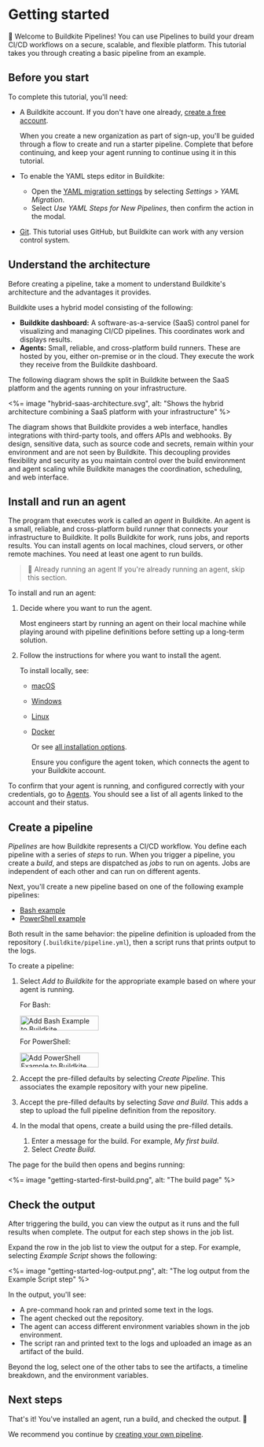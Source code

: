 # Getting started

👋 Welcome to Buildkite Pipelines! You can use Pipelines to build your dream CI/CD workflows on a secure, scalable, and flexible platform. This tutorial takes you through creating a basic pipeline from an example.

## Before you start

To complete this tutorial, you'll need:

- A Buildkite account. If you don't have one already, <a href="<%= url_helpers.signup_path %>">create a free account</a>.

    When you create a new organization as part of sign-up, you'll be guided through a flow to create and run a starter pipeline. Complete that before continuing, and keep your agent running to continue using it in this tutorial.

- To enable the YAML steps editor in Buildkite:

  * Open the [YAML migration settings](https://buildkite.com/organizations/~/pipeline-migration) by selecting _Settings_ > _YAML Migration_.
  * Select _Use YAML Steps for New Pipelines_, then confirm the action in the modal.

- [Git](https://git-scm.com/downloads). This tutorial uses GitHub, but Buildkite can work with any version control system.

## Understand the architecture

Before creating a pipeline, take a moment to understand Buildkite's architecture and the advantages it provides.

Buildkite uses a hybrid model consisting of the following:

- **Buildkite dashboard:** A software-as-a-service (SaaS) control panel for visualizing and managing CI/CD pipelines. This coordinates work and displays results.
- **Agents:** Small, reliable, and cross-platform build runners. These are hosted by you, either on-premise or in the cloud. They execute the work they receive from the Buildkite dashboard.

The following diagram shows the split in Buildkite between the SaaS platform and the agents running on your infrastructure.

<%= image "hybrid-saas-architecture.svg", alt: "Shows the hybrid architecture combining a SaaS platform with your infrastructure" %>

The diagram shows that Buildkite provides a web interface, handles integrations with third-party tools, and offers APIs and webhooks. By design, sensitive data, such as source code and secrets, remain within your environment and are not seen by Buildkite. This decoupling provides flexibility and security as you maintain control over the build environment and agent scaling while Buildkite manages the coordination, scheduling, and web interface.

## Install and run an agent

The program that executes work is called an _agent_ in Buildkite. An agent is a small, reliable, and cross-platform build runner that connects your infrastructure to Buildkite. It polls Buildkite for work, runs jobs, and reports results. You can install agents on local machines, cloud servers, or other remote machines. You need at least one agent to run builds.

>📘 Already running an agent
> If you're already running an agent, skip this section.

To install and run an agent:

1. Decide where you want to run the agent.

    Most engineers start by running an agent on their local machine while playing around with pipeline definitions before setting up a long-term solution.

1. Follow the instructions for where you want to install the agent.

    To install locally, see:
   * [macOS](/docs/agent/v3/macos#installation)
   * [Windows](/docs/agent/v3/windows#automated-install-with-powershell)
   * [Linux](/docs/agent/v3/linux#installation)
   * [Docker](/docs/agent/v3/docker#running-using-docker)

     Or see [all installation options](/docs/agent/v3/installation).

     Ensure you configure the agent token, which connects the agent to your Buildkite account.

To confirm that your agent is running, and configured correctly with your credentials, go to [Agents](https://buildkite.com/organizations/~/agents). You should see a list of all agents linked to the account and their status.

## Create a pipeline

_Pipelines_ are how Buildkite represents a CI/CD workflow. You define each pipeline with a series of _steps_ to run. When you trigger a pipeline, you create a _build_, and steps are dispatched as _jobs_ to run on agents. Jobs are independent of each other and can run on different agents.

Next, you'll create a new pipeline based on one of the following example pipelines:

- [Bash example](https://github.com/buildkite/bash-example/)
- [PowerShell example](https://github.com/buildkite/powershell-example/)

Both result in the same behavior: the pipeline definition is uploaded from the repository (`.buildkite/pipeline.yml`), then a script runs that prints output to the logs.

To create a pipeline:

1. Select _Add to Buildkite_ for the appropriate example based on where your agent is running.

    For Bash:

    <a class="inline-block" href="https://buildkite.com/new?template=https://github.com/buildkite/bash-example" target="_blank" rel="nofollow"><img src="https://buildkite.com/button.svg" alt="Add Bash Example to Buildkite" class="no-decoration" width="160" height="30"></a>

    For PowerShell:

    <a class="inline-block" href="https://buildkite.com/new?template=https://github.com/buildkite/powershell-example" target="_blank" rel="nofollow"><img src="https://buildkite.com/button.svg" alt="Add PowerShell Example to Buildkite" class="no-decoration" width="160" height="30"></a>

1. Accept the pre-filled defaults by selecting *Create Pipeline*. This associates the example repository with your new pipeline.
1. Accept the pre-filled defaults by selecting _Save and Build_. This adds a step to upload the full pipeline definition from the repository.
1. In the modal that opens, create a build using the pre-filled details.

   1. Enter a message for the build. For example, _My first build_.
   1. Select _Create Build_.

The page for the build then opens and begins running:

<%= image "getting-started-first-build.png", alt: "The build page" %>

## Check the output

After triggering the build, you can view the output as it runs and the full results when complete. The output for each step shows in the job list.

Expand the row in the job list to view the output for a step. For example, selecting _Example Script_ shows the following:

<%= image "getting-started-log-output.png", alt: "The log output from the Example Script step" %>

In the output, you'll see:

- A pre-command hook ran and printed some text in the logs.
- The agent checked out the repository.
- The agent can access different environment variables shown in the job environment.
- The script ran and printed text to the logs and uploaded an image as an artifact of the build.

Beyond the log, select one of the other tabs to see the artifacts, a timeline breakdown, and the environment variables.

## Next steps

That's it! You've installed an agent, run a build, and checked the output. 🎉

We recommend you continue by [creating your own pipeline](/docs/pipelines/create-your-own).

